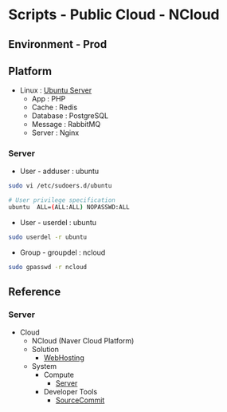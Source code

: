 # Scripts - Public Cloud - NCloud

## Environment - Prod

## Platform

* Linux : [Ubuntu Server](https://ubuntu.com/download/server/)
    * App : PHP
    * Cache : Redis
    * Database : PostgreSQL
    * Message : RabbitMQ
    * Server : Nginx

### Server

* User - adduser : ubuntu

```bash
sudo vi /etc/sudoers.d/ubuntu

# User privilege specification
ubuntu  ALL=(ALL:ALL) NOPASSWD:ALL
```

* User - userdel : ubuntu

```bash
sudo userdel -r ubuntu
```

* Group - groupdel : ncloud

```bash
sudo gpasswd -r ncloud
```

## Reference

### Server

* Cloud
    * NCloud (Naver Cloud Platform)
    * Solution
        * [WebHosting](https://www.ncloud.com/solution/type/webHosting)
    * System
        * Compute
            * [Server](https://www.ncloud.com/product/compute/server)
        * Developer Tools
            * [SourceCommit](https://guide.ncloud-docs.com/docs/ko/sourcecommit-use-client)
